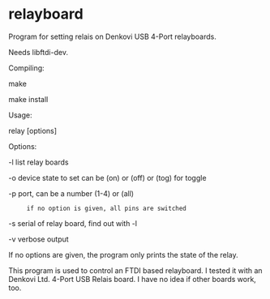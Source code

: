 relayboard
==========

Program for setting relais on Denkovi USB 4-Port relayboards.

Needs libftdi-dev.

Compiling:

make

make install

Usage:

relay [options]

Options:

 -l      list relay boards
 
 -o      device state to set can be (on) or (off) or (tog) for toggle
 
 -p      port, can be a number (1-4) or (all)
 
         if no option is given, all pins are switched
         
 -s      serial of relay board, find out with -l
 
 -v      verbose output
 
 
 
If no options are given, the program only prints the state of the relay.

This program is used to control an FTDI based relayboard.
I tested it with an Denkovi Ltd. 4-Port USB Relais board.
I have no idea if other boards work, too.
